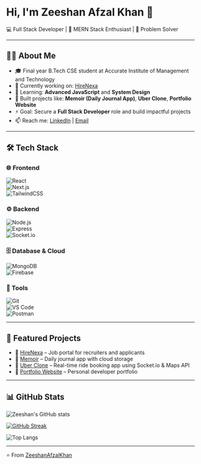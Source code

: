 # Hi, I'm Zeeshan Afzal Khan 👋  

💻 Full Stack Developer | 🚀 MERN Stack Enthusiast | 🎯 Problem Solver  

---

## 👨‍💻 About Me  
- 🎓 Final year B.Tech CSE student at Accurate Institute of Management and Technology  
- 🔭 Currently working on: [HireNexa](https://github.com/ZeeshanAfzalKhan/HireNexa)  
- 🌱 Learning: **Advanced JavaScript** and  **System Design**
- 📂 Built projects like: **Memoir (Daily Journal App)**, **Uber Clone**, **Portfolio Website**  
- ⚡ Goal: Secure a **Full Stack Developer** role and build impactful projects  
- 📫 Reach me: [LinkedIn](https://linkedin.com/in/yourprofile) | [Email](mailto:youremail@gmail.com)  

---

## 🛠️ Tech Stack  

### 🌐 Frontend  
![React](https://img.shields.io/badge/React-20232A?style=for-the-badge&logo=react&logoColor=61DAFB)  
![Next.js](https://img.shields.io/badge/Next.js-000000?style=for-the-badge&logo=nextdotjs&logoColor=white)  
![TailwindCSS](https://img.shields.io/badge/Tailwind_CSS-38B2AC?style=for-the-badge&logo=tailwind-css&logoColor=white)  

### ⚙️ Backend  
![Node.js](https://img.shields.io/badge/Node.js-43853D?style=for-the-badge&logo=node.js&logoColor=white)  
![Express](https://img.shields.io/badge/Express.js-404D59?style=for-the-badge)  
![Socket.io](https://img.shields.io/badge/Socket.io-010101?style=for-the-badge&logo=socketdotio&logoColor=white)  

### 🗄️ Database & Cloud  
![MongoDB](https://img.shields.io/badge/MongoDB-4EA94B?style=for-the-badge&logo=mongodb&logoColor=white)  
![Firebase](https://img.shields.io/badge/Firebase-ffca28?style=for-the-badge&logo=firebase&logoColor=black)  

### 🔧 Tools  
![Git](https://img.shields.io/badge/Git-F05032?style=for-the-badge&logo=git&logoColor=white)  
![VS Code](https://img.shields.io/badge/VS%20Code-0078d7?style=for-the-badge&logo=visual-studio-code&logoColor=white)  
![Postman](https://img.shields.io/badge/Postman-FF6C37?style=for-the-badge&logo=postman&logoColor=white)  

---

## 🚀 Featured Projects  
- 📌 [HireNexa](https://github.com/ZeeshanAfzalKhan/HireNexa) – Job portal for recruiters and applicants  
- 📌 [Memoir](https://github.com/yourusername/memoir) – Daily journal app with cloud storage  
- 📌 [Uber Clone](https://github.com/yourusername/uber-clone) – Real-time ride booking app using Socket.io & Maps API  
- 📌 [Portfolio Website](https://github.com/yourusername/portfolio) – Personal developer portfolio  

---

## 📊 GitHub Stats  

![Zeeshan's GitHub stats]([https://github-readme-stats.vercel.app](https://github-stats-indol.vercel.app/)/api?username=ZeeshanAfzalKhan&show_icons=true&theme=radical)  

[![GitHub Streak](https://github-readme-streak-stats.herokuapp.com/?user=ZeeshanAfzalKhan&theme=radical)](https://git.io/streak-stats)  

![Top Langs](https://github-readme-stats.vercel.app/api/top-langs/?username=ZeeshanAfzalKhan&layout=compact&theme=radical)  

---

⭐️ From [ZeeshanAfzalKhan](https://github.com/ZeeshanAfzalKhan)  
